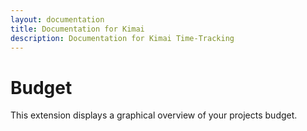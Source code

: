 ```yaml
---
layout: documentation
title: Documentation for Kimai
description: Documentation for Kimai Time-Tracking
---
```

# Budget

This extension displays a graphical overview of your projects budget.
